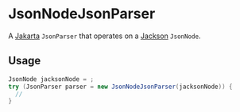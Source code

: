 JsonNodeJsonParser
==================

A [Jakarta](https://jakarta.ee/specifications/jsonp/) `JsonParser` that operates on a [Jackson](https://github.com/FasterXML/jackson) `JsonNode`.

Usage
-----

```java
JsonNode jacksonNode = ;
try (JsonParser parser = new JsonNodeJsonParser(jacksonNode)) {
  // 
}
```
